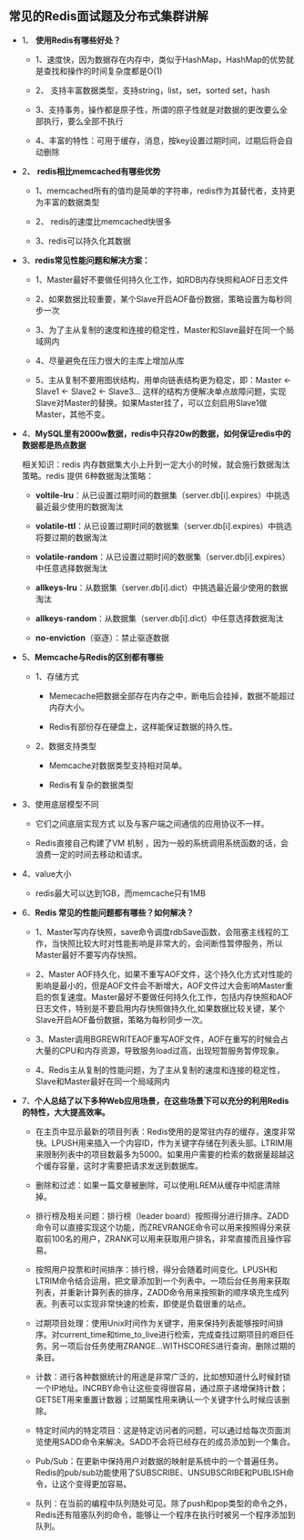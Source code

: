 ##  常见的Redis面试题及分布式集群讲解
- 1、 **使用Redis有哪些好处？**

   -  1、速度快，因为数据存在内存中，类似于HashMap，HashMap的优势就是查找和操作的时间复杂度都是O(1) 
   
   - 2、 支持丰富数据类型，支持string，list，set，sorted set，hash 
   - 3、支持事务，操作都是原子性，所谓的原子性就是对数据的更改要么全部执行，要么全部不执行 
   - 4、丰富的特性：可用于缓存，消息，按key设置过期时间，过期后将会自动删除

- 2、 **redis相比memcached有哪些优势**

   - 1、memcached所有的值均是简单的字符串，redis作为其替代者，支持更为丰富的数据类型 
   
   - 2、 redis的速度比memcached快很多 
   
   - 3、redis可以持久化其数据

- 3、**redis常见性能问题和解决方案：**

   - 1、Master最好不要做任何持久化工作，如RDB内存快照和AOF日志文件 

   - 2、如果数据比较重要，某个Slave开启AOF备份数据，策略设置为每秒同步一次 
   - 3、为了主从复制的速度和连接的稳定性，Master和Slave最好在同一个局域网内 
   - 4、尽量避免在压力很大的主库上增加从库 
   - 5、主从复制不要用图状结构，用单向链表结构更为稳定，即：Master <- Slave1 <- Slave2 <- Slave3… 
这样的结构方便解决单点故障问题，实现Slave对Master的替换。如果Master挂了，可以立刻启用Slave1做Master，其他不变。

- 4、**MySQL里有2000w数据，redis中只存20w的数据，如何保证redis中的数据都是热点数据**
   
   相关知识：redis 内存数据集大小上升到一定大小的时候，就会施行数据淘汰策略。redis 提供 6种数据淘汰策略：

   - **voltile-lru**：从已设置过期时间的数据集（server.db[i].expires）中挑选最近最少使用的数据淘汰

   - **volatile-ttl**：从已设置过期时间的数据集（server.db[i].expires）中挑选将要过期的数据淘汰

   - **volatile-random**：从已设置过期时间的数据集（server.db[i].expires）中任意选择数据淘汰

   - **allkeys-lru**：从数据集（server.db[i].dict）中挑选最近最少使用的数据淘汰

   - **allkeys-random**：从数据集（server.db[i].dict）中任意选择数据淘汰

   - **no-enviction**（驱逐）：禁止驱逐数据

- 5、**Memcache与Redis的区别都有哪些**
   - 1、存储方式

       - Memecache把数据全部存在内存之中，断电后会挂掉，数据不能超过内存大小。

      - Redis有部份存在硬盘上，这样能保证数据的持久性。
  
  - 2、数据支持类型

      - Memcache对数据类型支持相对简单。

      - Redis有复杂的数据类型
 - 3、使用底层模型不同
      -  它们之间底层实现方式 以及与客户端之间通信的应用协议不一样。

      - Redis直接自己构建了VM 机制 ，因为一般的系统调用系统函数的话，会浪费一定的时间去移动和请求。

  - 4、value大小
   
      - redis最大可以达到1GB，而memcache只有1MB

- 6、**Redis 常见的性能问题都有哪些？如何解决？**

   - 1、Master写内存快照，save命令调度rdbSave函数，会阻塞主线程的工作，当快照比较大时对性能影响是非常大的，会间断性暂停服务，所以Master最好不要写内存快照。

   - 2、Master AOF持久化，如果不重写AOF文件，这个持久化方式对性能的影响是最小的，但是AOF文件会不断增大，AOF文件过大会影响Master重启的恢复速度。Master最好不要做任何持久化工作，包括内存快照和AOF日志文件，特别是不要启用内存快照做持久化,如果数据比较关键，某个Slave开启AOF备份数据，策略为每秒同步一次。

   - 3、Master调用BGREWRITEAOF重写AOF文件，AOF在重写的时候会占大量的CPU和内存资源，导致服务load过高，出现短暂服务暂停现象。

   - 4、Redis主从复制的性能问题，为了主从复制的速度和连接的稳定性，Slave和Master最好在同一个局域网内

- 7、**个人总结了以下多种Web应用场景，在这些场景下可以充分的利用Redis的特性，大大提高效率。**

   -   在主页中显示最新的项目列表：Redis使用的是常驻内存的缓存，速度非常快。LPUSH用来插入一个内容ID，作为关键字存储在列表头部。LTRIM用来限制列表中的项目数最多为5000。如果用户需要的检索的数据量超越这个缓存容量，这时才需要把请求发送到数据库。
   
   - 删除和过滤：如果一篇文章被删除，可以使用LREM从缓存中彻底清除掉。
   - 排行榜及相关问题：排行榜（leader board）按照得分进行排序。ZADD命令可以直接实现这个功能，而ZREVRANGE命令可以用来按照得分来获取前100名的用户，ZRANK可以用来获取用户排名，非常直接而且操作容易。
   - 按照用户投票和时间排序：排行榜，得分会随着时间变化。LPUSH和LTRIM命令结合运用，把文章添加到一个列表中。一项后台任务用来获取列表，并重新计算列表的排序，ZADD命令用来按照新的顺序填充生成列表。列表可以实现非常快速的检索，即使是负载很重的站点。
   - 过期项目处理：使用Unix时间作为关键字，用来保持列表能够按时间排序。对current_time和time_to_live进行检索，完成查找过期项目的艰巨任务。另一项后台任务使用ZRANGE…WITHSCORES进行查询，删除过期的条目。
   - 计数：进行各种数据统计的用途是非常广泛的，比如想知道什么时候封锁一个IP地址。INCRBY命令让这些变得很容易，通过原子递增保持计数；GETSET用来重置计数器；过期属性用来确认一个关键字什么时候应该删除。
   - 特定时间内的特定项目：这是特定访问者的问题，可以通过给每次页面浏览使用SADD命令来解决。SADD不会将已经存在的成员添加到一个集合。
   - Pub/Sub：在更新中保持用户对数据的映射是系统中的一个普遍任务。Redis的pub/sub功能使用了SUBSCRIBE、UNSUBSCRIBE和PUBLISH命令，让这个变得更加容易。
   - 队列：在当前的编程中队列随处可见。除了push和pop类型的命令之外，Redis还有阻塞队列的命令，能够让一个程序在执行时被另一个程序添加到队列。

